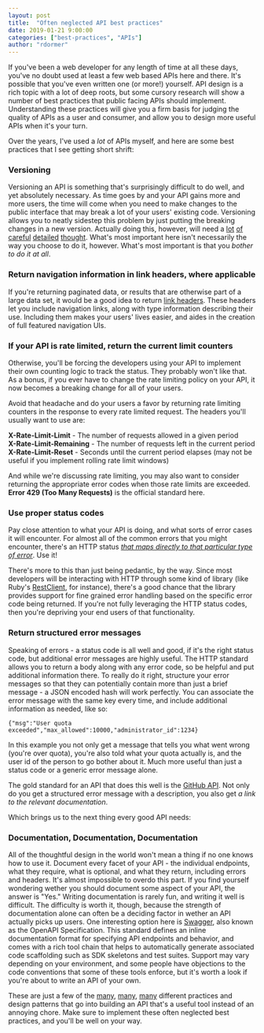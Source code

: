 ```yaml
---
layout: post
title:  "Often neglected API best practices"
date: 2019-01-21 9:00:00
categories: ["best-practices", "APIs"]
author: "rdormer"
---
```


If you've been a web developer for any length of time at all these days, you've no doubt used at least a
few web based APIs here and there.  It's possible that you've even written one (or more!) yourself.
API design is a rich topic with a lot of deep roots, but some cursory research will show a number of best
practices that public facing APIs should implement.  Understanding these practices will give you a firm basis
for judging the quality of APIs as a user and consumer, and allow you to design more useful APIs when it's your turn.

<!--more-->

Over the years, I've used a *lot* of APIs myself, and here are some best practices that I see getting short shrift:

###  Versioning
Versioning an API is something that's surprisingly difficult to do well, and yet absolutely necessary.  As time goes
by and your API gains more and more users, the time will come when you need to make changes to the public interface
that may break a lot of your users' existing code.  Versioning allows you to neatly sidestep this problem by just
putting the breaking changes in a new version.  Actually doing this, however, will need a [lot](https://restfulapi.net/versioning/) [of](https://apigee.com/about/blog/developer/common-misconceptions-about-api-versioning) [careful](https://blog.apisyouwonthate.com/api-versioning-has-no-right-way-f3c75457c0b7) [detailed](https://semver.org/) [thought](https://blog.restcase.com/restful-api-versioning-insights/).  What's most important here isn't necessarily the way you choose to do it, however.  What's most important is that you *bother to do it at all*.

### Return navigation information in link headers, where applicable
If you're returning paginated data, or results that are otherwise part of a large data set, it would be a good
idea to return [link headers](https://tools.ietf.org/html/rfc5988).  These headers let you include navigation
links, along with type information describing their use.  Including them makes your users' lives easier, and aides
in the creation of full featured navigation UIs.

### If your API is rate limited, return the current limit counters
Otherwise, you'll be forcing the developers using your API to implement their own counting logic to track the status.
They probably won't like that.  As a bonus, if you ever have to change the rate limiting policy on your API, it now
becomes a breaking change for all of your users.

Avoid that headache and do your users a favor by returning rate limiting counters in the response to every rate
limited request.  The headers you'll usually want to use are:

**X-Rate-Limit-Limit** - The number of requests allowed in a given period  
**X-Rate-Limit-Remaining** - The number of requests left in the current period  
**X-Rate-Limit-Reset** - Seconds until the current period elapses (may not be useful if you implement
rolling rate limit windows)  

And while we're discussing rate limiting, you may also want to consider returning the appropriate error codes
when those rate limits are exceeded.  **Error 429 (Too Many Requests)** is the official standard here.

### Use proper status codes
Pay close attention to what your API is doing, and what sorts of error cases it will encounter.  For almost all
of the common errors that you might encounter, there's an HTTP status [*that maps directly to that particular
type of error*](https://tools.ietf.org/html/rfc7231#section-6).  Use it!

There's more to this than just being pedantic, by the way.  Since most developers will be interacting with HTTP
through some kind of library (like Ruby's [RestClient](https://github.com/rest-client/rest-client), for instance),
there's a good chance that the library provides support for fine grained error handling based on the specific error
code being returned.  If you're not fully leveraging the HTTP status codes, then you're depriving your end users of
that functionality.

### Return structured error messages
Speaking of errors - a status code is all well and good, if it's the right status code, but additional error messages
are highly useful.  The HTTP standard allows you to return a body along with any error code, so be helpful and put
additional information there. To really do it right, structure your error messages so that they can potentially
contain more than just a brief message - a JSON encoded hash will work perfectly.  You can associate the error
message with the same key every time, and include additional information as needed, like so:

```
{"msg":"User quota exceeded","max_allowed":10000,"administrator_id":1234}
```

In this example you not only get a message that tells you what went wrong (you're over quota), you're also told
what your quota actually is, and the user id of the person to go bother about it.  Much more useful than just a
status code or a generic error message alone.

The gold standard for an API that does this well is the [GitHub API](https://developer.github.com/v3/).  Not only
do you get a structured error message with a description, you also get *a link to the relevant documentation*.

Which brings us to the next thing every good API needs:

### Documentation, Documentation, Documentation

All of the thoughtful design in the world won't mean a thing if no one knows how to use it.  Document every facet
of your API - the individual endpoints, what they require, what is optional, and what they return, including errors
and headers.  It's almost impossible to overdo this part.  If you find yourself wondering wether you should document
some aspect of your API, the answer is "Yes."  Writing documentation is rarely fun, and writing it well is difficult.
The difficulty is worth it, though, because the strength of documentation alone can often be a deciding factor in wether
an API actually picks up users.  One interesting option here is [Swagger](https://swagger.io/solutions/api-documentation/),
also known as the OpenAPI Specification.  This standard defines an inline documentation format for specifying API endpoints
and behavior, and comes with a rich tool chain that helps to automatically generate associated code scaffolding such as
SDK skeletons and test suites.  Support may vary depending on your environment, and some people have objections to the
code conventions that some of these tools enforce, but it's worth a look if you're about to write an API of your own.

These are just a few of the [many](https://blog.mwaysolutions.com/2014/06/05/10-best-practices-for-better-restful-api/), [many](https://github.com/RestCheatSheet/api-cheat-sheet#api-design-cheat-sheet), [many](https://www.vinaysahni.com/best-practices-for-a-pragmatic-restful-api)
different practices and design patterns that go into building an API that's a useful tool instead of an annoying chore.
Make sure to implement these often neglected best practices, and you'll be well on your way.
